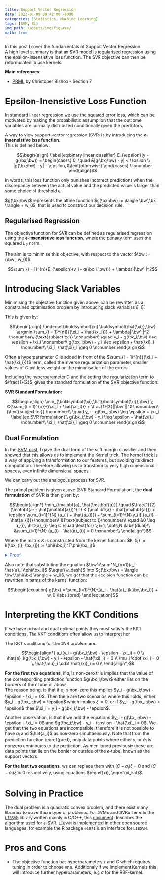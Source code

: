 ```yaml
---
title: Support Vector Regression
date: 2023-01-09 09:42:00 +0000
categories: [Statistics, Machine Learning]
tags: [SVM, ML]
img_path: /assets/img/figures/
math: true
---
```


In this post I cover the fundamentals of Support Vector Regression.  
A high level summary is that an SVR model is regularised regression using the epsilon-insensistive loss function. The SVR objective can then be reformulated to use kernels. 

**Main references**:
  - [PRML](https://www.microsoft.com/en-us/research/uploads/prod/2006/01/Bishop-Pattern-Recognition-and-Machine-Learning-2006.pdf#page=360) by Christoper Bishop - Section 7


# Epsilon-Inensistive Loss Function

In standard linear regression we use the squared error loss, which can be motivated by making the probabilistic assumption that the outcome variables are normally distributed conditionally given the predictors.

A way to view support vector regression (SVR) is by introducing the $\boldsymbol{\epsilon}$**-insensistive loss function**.  
This is defined below:

$$\begin{align} \label{eq:binary linear classifier}
    E_{\epsilon}(y - g(\bx;\bw)) =
     \begin{cases}
       0, \quad &|g(\bx;\bw) - y| < \epsilon
       \\
       |g(\bx;\bw) - y| - \epsilon, &\text{otherwise}
     \end{cases} \nonumber
\end{align}$$

In words, this loss function only punishes incorrect predictions when the discrepancy between the actual value and the predicted value is larger than some choice of threshold $\epsilon$.

$g(\bx;\bw)$ represents the affine function $g(\bx;\bw) := \langle \bw',\bx \rangle + w_0$, that is used to construct our decision rule.


## Regularised Regression

The objective function for SVR can be defined as regularised regression using the $\boldsymbol{\epsilon}$**-insensistive loss function**, where the penalty term uses the squared $L_2$ norm.  
  
The aim is to minimise this objective, with respect to the vector $\bw := (\bw', w_0)$

$$\sum_{i = 1}^{n}{E_{\epsilon}(y_i - g(\bx_i;\bw))} + \lambda||\bw'||^2$$

# Introducing Slack Variables

Minimising the objective function given above, can be rewritten as a constrained optimisation problem by introducing slack variables $\xi$, $\hat{\xi}$.

This is given by:

$$\begin{align}
\underset{\boldsymbol{\xi},\boldsymbol{\hat{\xi}},\bw} \argmin{\sum_{i = 1}^{n}}{(\xi_i + \hat{\xi_i})} + \lambda||\bw'||^2  \nonumber\\
{\text{subject to:}} \nonumber\\
 \quad y_i - g(\bx_i;\bw) \leq \epsilon + \xi_i \nonumber\\
g(\bx_i;\bw) - y_i \leq \epsilon + \hat{\xi}_i \nonumber\\
\xi_i, \hat{\xi}_i \geq 0 \nonumber
\end{align}$$

Often a hyperparameter $C$ is added in front of the $\sum_{i = 1}^{n}{(\xi_i + \hat{\xi_i})}$ term, called the inverse regularization parameter, smaller values of $C$ put less weight on the minimisation of the errors.

Including the hyperparameter $C$ and the setting the regularization term to $\frac{1}{2}$, gives the standard formulation of the SVR objective function:

**SVR Standard Formulation:**

$$\begin{align}
\min_{\boldsymbol{\xi},\hat{\boldsymbol{\xi}},\bw} \; C{\sum_{i = 1}^{n}}{(\xi_i + \hat{\xi_i})} + \frac{1}{2}||\bw'||^2 \nonumber\\
{\text{subject to:}} \nonumber\\
\quad y_i - g(\bx_i;\bw) \leq \epsilon + \xi_i \label{eq:SVR formulation}\\
g(\bx_i;\bw) - y_i \leq \epsilon + \hat{\xi}_i \nonumber\\
\xi_i, \hat{\xi}_i \geq 0 \nonumber
\end{align}$$




## Dual Formulation

In the [SVM post](https://dylandijk.github.io/posts/svm/), I gave the dual form of the soft margin classifier and then showed that this allows us to implement the Kernel trick. The Kernel trick is a way of applying a transformation to our features, but avoiding its direct computation. Therefore allowing us to transform to very high dimensional spaces, even infinite dimensional spaces.

We can carry out the analogous process for SVR.

The primal problem is given above (SVR Standard Formulation), the **dual formulation** of SVR is then given by:

$$\begin{align*}
\min_{\mathbf{a}, \hat{\mathbf{a}}} \quad &\frac{1}{2} (\mathbf{a} - \hat{\mathbf{a}})^{T} K (\mathbf{a} - \hat{\mathbf{a}}) + \epsilon \sum_{i=1}^{N} (a_{i} + \hat{a_{i}}) + \sum_{i=1}^{N} y_{i} (a_{i} - \hat{a_{i}}) \nonumber\\
&{\text{subject to:}}\nonumber\\
\quad &0 \leq a_{i}, \hat{a}_{i} \leq C  \quad \text{for} \; i=1, \dots,N \label{dual}\\
&\sum_{i=1}^{N} (a_{i} - \hat{a}_{i}) = 0 \nonumber\\
\end{align*}$$

Where the matrix $K$ is constructed from the kernel function: $K_{ij} :=  k(\bx_{i}, \bx_{j}) := \phi(\bx_i)^T\phi(\bx_j)$


[//]: # (Below is proof for dual formulation)
<details>

  <summary markdown="span" style="color:#4863A0">Proof</summary>
<div markdown="1">

The **primal problem** is given as:

$$\begin{align*}
\min_{\boldsymbol{\xi},\hat{\boldsymbol{\xi}},\bw'} \; C{\sum_{i = 1}^{n}}{(\xi_i + \hat{\xi_i})} + \frac{1}{2}||\bw'||^2 \nonumber\\
\text{s.t} \quad y_i - g(\bx_i;\bw) \leq \epsilon + \xi_i\\
g(\bx_i;\bw) - y_i \leq \epsilon + \hat{\xi}_i \nonumber\\
\xi_i, \hat{\xi}_i \geq 0 \nonumber
\end{align*}$$

This primal problem is a convex (quadratic) problem, hence we will have strong duality if Slater's condition holds. Slater's condition requires that there exists a set of feasible points such that the inequality constraints are strictly satisfied. In fact, there is a weaker condition that just requires existence of a feasible point, if all the inequality constraints are affine. 

Slater's condition holds for the primal problem, as for any choice of $\epsilon$ we can choose large enough values of $\xi_i$ and $\hat{\xi}_i$ such that the inequality constraints are satisfied for each point. Therefore, the optimal solution value of the primal objective will be equal to the dual optimal solution.

Introducing the Lagrange multipliers $a_i\geqslant0$, $a_i\geqslant0$, $\mu_i\geqslant0$, and $\hat{\mu}_i\geqslant0$, the Lagrangian for the primal is given by:

$$\begin{align*}
&L(\boldsymbol{\xi}, \boldsymbol{\hat{\xi}}, \bw, \mathbf{a}, \mathbf{\hat{a}},   \boldsymbol{\mu},  \boldsymbol{\hat{\mu}}) := \label{lagrangian} \\
&C\sum^N_{i=1}(\xi_i+\hat{\xi_i})+
\frac{1}{2}||\bw'||^2-\sum^N_{i=1}(\mu_i\xi_i+\hat{\mu}_i\hat{\xi_i})
-\sum^N_{i=1}a_i(\epsilon+\xi_i + g(\bx_i;\bw) -y_i)
-\sum^N_{i=1}\hat{a}_i(\epsilon+\hat{\xi}_i +y_i -g(\bx_i;\bw)) \nonumber 
\end{align*}$$

We now let the linear model take the form $g(\bx;\bw) = \langle \bw',\phi(\bx) \rangle + w_0$, where we have included a feature transform. Now to find the minimum with respect to $(\boldsymbol{\xi}, \boldsymbol{\hat{\xi}}, \bw)$ for constant Lagrange multipliers, we set the derivatives of the Lagrangian with respect to $\bw := (\bw', w_0)$, $\xi_i$, and $\hat{\xi}_i$ to zero:

$$\begin{align}
&\frac{\partial L}{\partial \bw'}=0 \Rightarrow \bw'=\sum^N_{i=1}(a_i-\hat{a}_i)\phi(\bx_i) \label{w_dash}\\
&\frac{\partial L}{\partial w_0}=0 \Rightarrow \sum^N_{i=1}(a_i-\hat{a}_i) = 0 \\
&\frac{\partial L}{\partial \xi_i}=0 \Rightarrow a_i + \mu_i = C \label{xi}\\
&\frac{\partial L}{\partial \hat{\xi}_i}=0 \Rightarrow \hat{a}_i + \hat{\mu}_i = C  \label{xi_hat}
\end{align}$$


Using these equations and substituting into the Lagrangian, we get that dual problem is given by maximising the Lagrange dual function below.

$$\begin{align*}
\tilde{L}(\mathbf{a},\mathbf{\hat{a}})=-\frac{1}{2}\sum^N_{i=1}\sum^N_{j=1}(a_i-\hat{a}_i)(a_j-\hat{a}_j)k(\bx_i,\bx_j)-\epsilon\sum^N_{i=1}(a_i+\hat{a}_i)+\sum^N_{i=1}(a_i-\hat{a}_i)y_i \label{eq:dual}
\end{align*}$$

Where $\quad k(\bx,\bx')=\phi(\bx)^T\phi(\bx')$

We have the constraints on the Lagrange multipliers that $a_i\geqslant0$, $a_i\geqslant0$, $\mu_i\geqslant0$, and $\hat{\mu}_i\geqslant0$. The Lagrange multipliers $\mu_i\geqslant0$, and $\hat{\mu}_i\geqslant0$ do not appear in the dual objective, but from equations \eqref{xi}, \eqref{xi_hat}, we have the following constraints (often called box constraints):

$$\begin{align}
    0 \leqslant a_i \leqslant C \\
    0 \leqslant \hat{a}_i \leqslant C
\end{align}$$

***

</div>
</details>

Also note that substituting the equation $\bw'=\sum^N_{n=1}(a_i-\hat{a}_i)\phi(\bx_i)$ $\eqref{w_dash}$ into $g(\bx;\bw) = \langle \bw',\phi(\bx) \rangle + w_0$, we get that the decision function can be rewritten in terms of the kernel function:

$$\begin{equation}
g(\bx) = \sum_{i=1}^{N}{(a_i - \hat{a}_i)k(\bx,\bx_i)} + w_0 \label{pred}
\end{equation}$$




# Interpreting the KKT Conditions

If we have primal and dual optimal points they must satisfy the KKT conditions. The KKT conditions often allow us to interpret hor

The KKT conditions for the SVR problem are:

$$\begin{align*}
a_i(y_i - g(\bx_i;\bw) - \epsilon - \xi_i) = 0  \\
\hat{a}_i(g(\bx_i;\bw) - y_i - \epsilon - \hat{\xi}_i) = 0 \\
\mu_i \cdot \xi_i = 0 \\
\hat{\mu}_i \cdot \hat{\xi}_i = 0 \\
\end{align*}$$

**For the first two equations**, if $a_i$ is non-zero this implies that the value of the corresponding prediction function $g(\bx_i;\bw)$ either lies on the borders of the $\epsilon$ tube or above.  
The reason being, is that if $a_i$ is non-zero this implies $y_i - g(\bx_i;\bw) - \epsilon - \xi_i = 0$.  Then there are two scenarios where this holds, either $y_i - g(\bx_i;\bw) = \epsilon$ which implies $\xi_i = 0$, or if $y_i - g(\bx_i;\bw) > \epsilon$ then $\xi_i = y_i - g(\bx_i;\bw) - \epsilon$.

Another observation, is that if we add the equations $y_i - g(\bx_i;\bw) - \epsilon - \xi_i = 0$ and $g(\bx_i;\bw) - y_i - \epsilon - \hat{\xi}_i = 0$. We get that the two equations are incompatible, therefore it is not possible to have $a_i$ and $\hat{a_i}$ as non-zero simultaenously.
Note that from the prediction function \eqref{pred}, only data points where either $a_i$ or $\hat{a}_i$ is nonzero contributes to the prediction. As mentioned previously these are data points that lie on the border or outside of the $\epsilon$-tube, known as the support vectors.

**For the last two equations**, we can replace them with $(C - a_i)\xi = 0$ and $(C - \hat{a}_i)\hat{\xi} = 0$ respectively, using equations $\eqref{xi}, \eqref{xi_hat}$.   




# Solving in Practice

The dual problem is a quadratic convex problem, and there exist many libraries to solve these type of problems. For SVMs and SVRs there is the [`LIBSVM`](https://www.csie.ntu.edu.tw/~cjlin/libsvm/) library written mainly in C/C++, this [document](https://www.csie.ntu.edu.tw/~cjlin/papers/libsvm.pdf#page=10) describes the algorithm used for $\epsilon$-SVR. `LIBSVM` is implemented in other open source languages, for example the R package `e1071` is an interface for `LIBSVM`. 





# Pros and Cons


- The objective function has hyperparameters $\epsilon$ and $C$ which requires tuning in order to choose one. Additionaly if we implement Kernels this will introduce further hyperparameters, e.g $\sigma$ for the RBF-kernel. 

